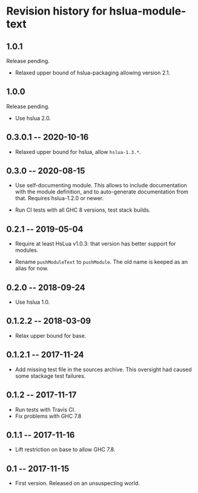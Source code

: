 # Revision history for hslua-module-text

## 1.0.1

Release pending.

- Relaxed upper bound of hslua-packaging allowing version 2.1.

## 1.0.0

Release pending.

- Use hslua 2.0.

## 0.3.0.1 -- 2020-10-16

- Relaxed upper bound for hslua, allow `hslua-1.3.*`.

## 0.3.0 -- 2020-08-15

- Use self-documenting module. This allows to include
  documentation with the module definition, and to auto-generate
  documentation from that. Requires hslua-1.2.0 or newer.

- Run CI tests with all GHC 8 versions, test stack builds.

## 0.2.1 -- 2019-05-04

- Require at least HsLua v1.0.3: that version has better support
  for modules.

- Rename `pushModuleText` to `pushModule`. The old name is keeped
  as an alias for now.

## 0.2.0 -- 2018-09-24

- Use hslua 1.0.


## 0.1.2.2  -- 2018-03-09

- Relax upper bound for base.


## 0.1.2.1  -- 2017-11-24

- Add missing test file in the sources archive. This oversight had
  caused some stackage test failures.


## 0.1.2  -- 2017-11-17

- Run tests with Travis CI.
- Fix problems with GHC 7.8


## 0.1.1  -- 2017-11-16

- Lift restriction on base to allow GHC 7.8.


## 0.1  -- 2017-11-15

- First version. Released on an unsuspecting world.
